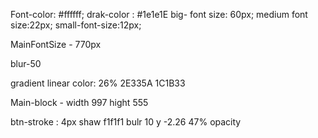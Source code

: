 Font-color: #ffffff;
drak-color : #1e1e1E
big- font size: 60px;
medium font size:22px;
small-font-size:12px;

MainFontSize - 770px

blur-50

gradient linear color:  26% 2E335A 1C1B33


Main-block -  width 997
hight 555

btn-stroke : 4px
 shaw f1f1f1 bulr 10 y -2.26 47% opacity